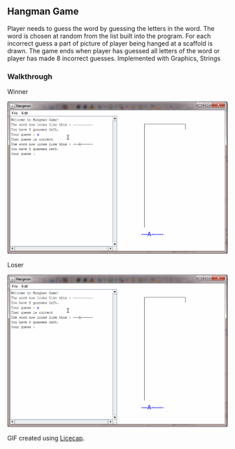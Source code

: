 <h2> Hangman Game </h2>

<p>Player needs to guess the word by guessing the letters in the word. The word is chosen at random from the list built into the program. For each incorrect guess a part of picture of player being hanged at a scaffold is drawn. The game ends when player  has guessed all letters of the word or player has made 8 incorrect guesses.
Implemented with Graphics, Strings 
</p>

<h3> Walkthrough </h3>
<p>Winner</p>
<img src="https://github.com/DeepaBekal/Java/blob/master/CS106A/Hangman%20Game/Images/Hangman_Winner.gif" alt="Winning game preview"/>
<p>Loser</p>
<img src="https://github.com/DeepaBekal/Java/blob/master/CS106A/Hangman%20Game/Images/Hangman_Winner.gif" alt="losing game preview" />

GIF created using <a href="http://www.cockos.com/licecap/">Licecap</a>.

